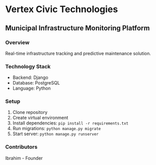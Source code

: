 # Vertex Civic Technologies

## Municipal Infrastructure Monitoring Platform

### Overview
Real-time infrastructure tracking and predictive maintenance solution.

### Technology Stack
- Backend: Django
- Database: PostgreSQL
- Language: Python

### Setup
1. Clone repository
2. Create virtual environment
3. Install dependencies: `pip install -r requirements.txt`
4. Run migrations: `python manage.py migrate`
5. Start server: `python manage.py runserver`

### Contributors
Ibrahim - Founder
